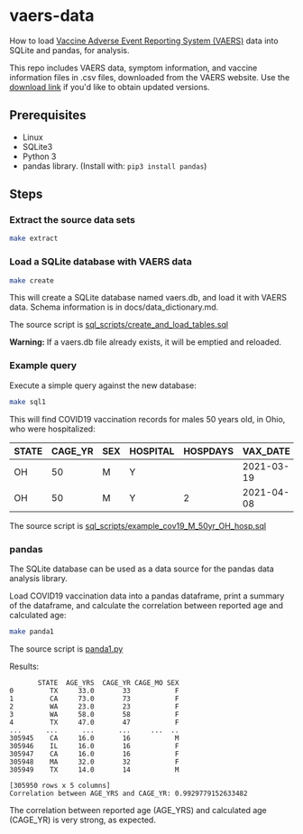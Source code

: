 # vaers-data

How to load [Vaccine Adverse Event Reporting System (VAERS)](https://vaers.hhs.gov/) data into SQLite and pandas, for analysis.

This repo includes VAERS data, symptom information, and vaccine information files in .csv files, downloaded from the VAERS website.  Use the [download link](https://vaers.hhs.gov/data/datasets.html) if you'd like to obtain updated versions.

## Prerequisites

* Linux
* SQLite3
* Python 3
* pandas library.  (Install with: `pip3 install pandas`)

## Steps

### Extract the source data sets

```bash
make extract
```
### Load a SQLite database with VAERS data

```bash
make create
```

This will create a SQLite database named vaers.db, and load it with VAERS data.  Schema information is in docs/data_dictionary.md.

The source script is [sql_scripts/create_and_load_tables.sql](sql_scripts/create_and_load_tables.sql)

**Warning:** If a vaers.db file already exists, it will be emptied and reloaded.

### Example query

Execute a simple query against the new database:

```bash
make sql1
```

This will find COVID19 vaccination records for males 50 years old, in Ohio, who were hospitalized:

STATE | CAGE_YR | SEX | HOSPITAL | HOSPDAYS | VAX_DATE | VAX_TYPE | VAX_MANU | VAX_LOT
----- | ----- | ----- | ----- | ----- | ----- | ----- | ----- | -----
OH | 50 | M | Y | | 2021-03-19 | COVID19 | PFIZER\BIONTECH | EN6202    
OH | 50 | M | Y | 2 | 2021-04-08 | COVID19 | MODERNA | 039B21A

The source script is [sql_scripts/example_cov19_M_50yr_OH_hosp.sql](sql_scripts/example_cov19_M_50yr_OH_hosp.sql)

### pandas

The SQLite database can be used as a data source for the pandas data analysis library.

Load COVID19 vaccination data into a pandas dataframe, print a summary of the dataframe, and calculate the correlation between reported age and calculated age:

```bash
make panda1
```

The source script is [panda1.py](panda1.py)

Results:

```
       STATE  AGE_YRS  CAGE_YR CAGE_MO SEX
0         TX     33.0       33           F
1         CA     73.0       73           F
2         WA     23.0       23           F
3         WA     58.0       58           F
4         TX     47.0       47           F
...      ...      ...      ...     ...  ..
305945    CA     16.0       16           M
305946    IL     16.0       16           F
305947    CA     16.0       16           F
305948    MA     32.0       32           F
305949    TX     14.0       14           M

[305950 rows x 5 columns]
Correlation between AGE_YRS and CAGE_YR: 0.9929779152633482
```

The correlation between reported age (AGE_YRS) and calculated age (CAGE_YR) is very strong, as expected.
